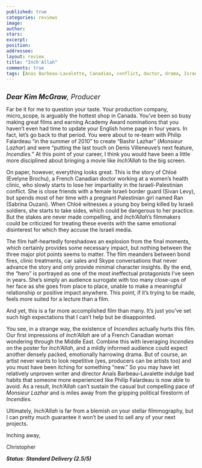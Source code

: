 ```yaml
---
published: true
categories: reviews
image:
author: 
stars: 
excerpt: 
position: 
addressee: 
layout: review
title: "Inch'Allah"
comments: true
tags: [Anas Barbeau-Lavalette, Canadian, conflict, doctor, drama, Israel, Kim McGraw, Letters, medicine, Middle East, Palestine]
---
```

<div><p><span class="full-image-block ssNonEditable"><span><a href="/letters/2013/3/1/inchallah.html"><img src="http://static.squarespace.com/static/5005f6bcc4aa41161b33e89e/5329cf1fe4b07c068ebf74de/5329cf1fe4b07c068ebf77da/1362170321407/Inch'Allah.jpg" alt="" /></a></span></span></p>
<p><span style="font-size:130%;"><em><strong>Dear Kim McGraw</strong>, Producer</em></span></p>
<p>Far be it for me to question your taste. Your production company, micro_scope<em>,</em> is arguably the hottest shop in Canada. You&rsquo;ve been so busy making great films and earning Academy Award nominations that you haven&rsquo;t even had time to update your English home page in four years. In fact, let&rsquo;s go back to that period. You were about to re-team with Philip Falardeau &ldquo;in the summer of 2010&rdquo; to create &ldquo;Bashir Lazhar&rdquo; (<em>Monsieur Lazhar</em>) and were &ldquo;putting the last touch on Denis Villeneuve&rsquo;s next feature, <em>Incendies.</em>&rdquo; At this point of your career, I think you would have been a little more disciplined about bringing a movie like <em>Inch&rsquo;Allah</em> to the big screen.</p>
<p><span class="itemprop">On paper, however, everything looks great. This is the story of Chlo&eacute; (Evelyne Brochu), a French Canadian doctor working at a women&rsquo;s health clinic, who slowly starts to lose her impartiality in the Israeli-Palestinian conflict. She is close friends with a female Israeli border guard (Sivan Levy</span>)<span class="itemprop">, but spends most of her time with a pregnant Palestinian girl named Ran (Sabrina Ouzani). When Chlo&eacute; witnesses a young boy being killed by Israeli soldiers, she starts to take sides, which could be dangerous to her practice. But the stakes are never made compelling, and <em>Inch&rsquo;Allah</em>&rsquo;s filmmakers could be criticized for treating these events with the same emotional disinterest for which they accuse the Israeli media. </span></p>
<p><span class="itemprop">The film half-heartedly foreshadows an explosion from the final moments, which certainly provides some necessary impact, but nothing between the three major plot points seems to matter. The film meanders between bond fires, clinic treatments, car sales and Skype conversations that never advance the story and only provide minimal character insights. By the end, the &ldquo;hero&rdquo; is portrayed as one of the most ineffectual protagonists I&rsquo;ve seen in years. She&rsquo;s simply an audience surrogate with too many close-ups of her face as she goes from place to place, unable to make a meaningful relationship or positive impact anywhere. This point, if it&rsquo;s trying to be made, feels more suited for a lecture than a film. </span></p>
<p><span class="itemprop">And yet, this is a far more accomplished film than many. It&rsquo;s just you&rsquo;ve set such high expectations that I can&rsquo;t help but be disappointed.</span></p>
<p><span class="itemprop">You see, in a strange way, the existence of <em>Incendies</em> actually hurts this film. Our first impressions of <em>Inch&rsquo;Allah</em> are of a French Canadian woman wondering through the Middle East. Combine this with leveraging <em>Incendies</em> on the poster for <em>Inch&rsquo;Allah</em>, and a mildly informed audience could expect another densely packed, emotionally harrowing drama. But of course, an artist never wants to look repetitive (yes, producers can be artists too) and you must have been itching for something &ldquo;new.&rdquo; So you may have let relatively unproven writer and director Ana&iuml;s Barbeau-Lavalette indulge bad habits that someone more experienced like Philip Falardeau is now able to avoid. As a result, <em>Inch&rsquo;Allah</em> can&rsquo;t sustain the casual but compelling pace of <em>Monsieur Lazhar</em> and is miles away from the gripping political firestorm of <em>Incendies</em>. </span></p>
<p><span class="itemprop">Ultimately, <em>Inch&rsquo;Allah</em> is far from a blemish on your stellar filmmography, but I can pretty much guarantee it won&rsquo;t be used to sell any of your next projects.</span></p>
<p><span class="itemprop">Inching away,</span></p>
<p><span class="itemprop">Christopher</span></p>
<p><span class="itemprop"><strong><em>Status</em></strong><em>: <strong>Standard Delivery (2.5/5)</strong></em></span></p></div>

